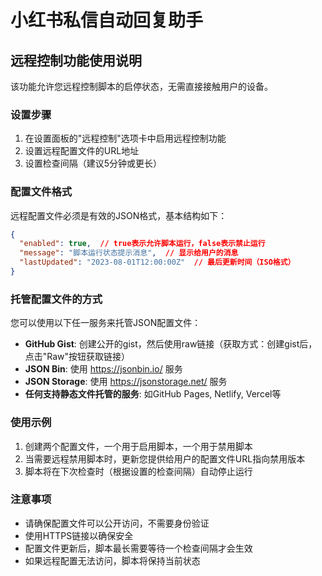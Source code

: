 # 小红书私信自动回复助手

## 远程控制功能使用说明

该功能允许您远程控制脚本的启停状态，无需直接接触用户的设备。

### 设置步骤

1. 在设置面板的"远程控制"选项卡中启用远程控制功能
2. 设置远程配置文件的URL地址
3. 设置检查间隔（建议5分钟或更长）

### 配置文件格式

远程配置文件必须是有效的JSON格式，基本结构如下：

```json
{
  "enabled": true,  // true表示允许脚本运行，false表示禁止运行
  "message": "脚本运行状态提示消息",  // 显示给用户的消息
  "lastUpdated": "2023-08-01T12:00:00Z"  // 最后更新时间（ISO格式）
}
```

### 托管配置文件的方式

您可以使用以下任一服务来托管JSON配置文件：

- **GitHub Gist**: 创建公开的gist，然后使用raw链接（获取方式：创建gist后，点击"Raw"按钮获取链接）
- **JSON Bin**: 使用 https://jsonbin.io/ 服务
- **JSON Storage**: 使用 https://jsonstorage.net/ 服务
- **任何支持静态文件托管的服务**: 如GitHub Pages, Netlify, Vercel等

### 使用示例

1. 创建两个配置文件，一个用于启用脚本，一个用于禁用脚本
2. 当需要远程禁用脚本时，更新您提供给用户的配置文件URL指向禁用版本
3. 脚本将在下次检查时（根据设置的检查间隔）自动停止运行

### 注意事项

- 请确保配置文件可以公开访问，不需要身份验证
- 使用HTTPS链接以确保安全
- 配置文件更新后，脚本最长需要等待一个检查间隔才会生效
- 如果远程配置无法访问，脚本将保持当前状态 
